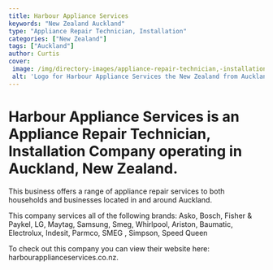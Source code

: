 ```yaml
---
title: Harbour Appliance Services
keywords: "New Zealand Auckland"
type: "Appliance Repair Technician, Installation"
categories: ["New Zealand"]
tags: ["Auckland"]
author: Curtis
cover: 
 image: /img/directory-images/appliance-repair-technician,-installation/harbour-appliance-services.webp
 alt: 'Logo for Harbour Appliance Services the New Zealand from Auckland'
---
```


# Harbour Appliance Services is an Appliance Repair Technician, Installation Company operating in Auckland, New Zealand.

This business offers a range of appliance repair services to both households and businesses located in and around Auckland.

This company services all of the following brands: Asko, Bosch, Fisher & Paykel, LG, Maytag, Samsung, Smeg, Whirlpool, Ariston, Baumatic, Electrolux, Indesit, Parmco, SMEG , Simpson, Speed Queen

To check out this company you can view their website here: harbourapplianceservices.co.nz.

